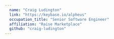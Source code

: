 ```yaml
---
  name: "Craig Ludington"
  link: "https://keybase.io/alpheus"
  occupation_title: "Senior Software Engineer"
  affiliation: "Raise Marketplace"
  github: "craig-ludington"
---
```

